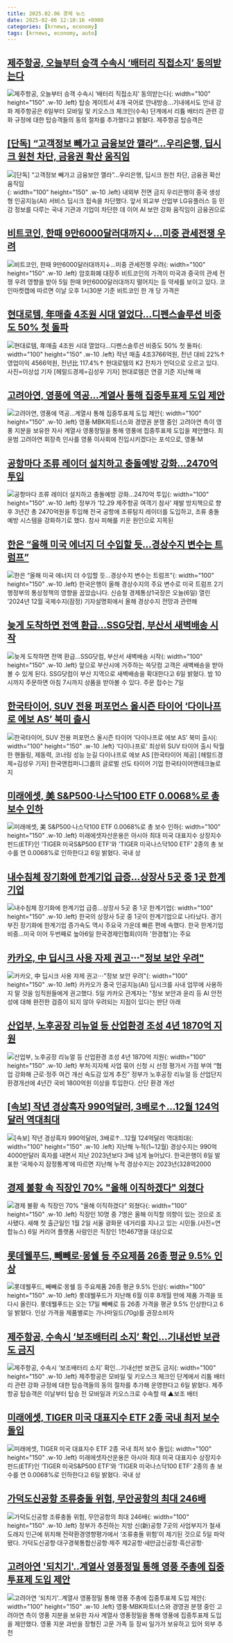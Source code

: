 ```yaml
---
title: 2025.02.06 경제 뉴스
date: 2025-02-06 12:10:16 +0900
categories: [krnews, economy]
tags: [krnews, economy, auto]
---
```

## [제주항공, 오늘부터 승객 수속시 ‘배터리 직접소지’ 동의받는다](https://n.news.naver.com/mnews/article/021/0002688208)

![제주항공, 오늘부터 승객 수속시 ‘배터리 직접소지’ 동의받는다](https://mimgnews.pstatic.net/image/origin/021/2025/02/06/2688208.jpg?type=nf220_150){: width="100" height="150" .w-10 .left}
탑승 게이트서 4개 국어로 안내방송…기내에서도 안내 강화 제주항공은 6일부터 모바일 및 키오스크 체크인(수속) 단계에서 리튬 배터리 관련 강화 규정에 대한 탑승객들의 동의 절차를 추가했다고 밝혔다. 제주항공 탑승객은

## [[단독] “고객정보 빼가고 금융보안 깰라”...우리은행, 딥시크 원천 차단, 금융권 확산 움직임](https://n.news.naver.com/mnews/article/009/0005439145)

![[단독] “고객정보 빼가고 금융보안 깰라”...우리은행, 딥시크 원천 차단, 금융권 확산 움직임](https://mimgnews.pstatic.net/image/origin/009/2025/02/06/5439145.jpg?type=nf220_150){: width="100" height="150" .w-10 .left}
내외부 전면 금지 우리은행이 중국 생성형 인공지능(AI) 서비스 딥시크 접속을 차단했다. 앞서 외교부 산업부 LG유플러스 등 민감 정보를 다루는 국내 기관과 기업이 차단한 데 이어 AI 보안 강화 움직임이 금융권으로

## [비트코인, 한때 9만6000달러대까지↓…미중 관세전쟁 우려](https://n.news.naver.com/mnews/article/003/0013048769)

![비트코인, 한때 9만6000달러대까지↓…미중 관세전쟁 우려](https://mimgnews.pstatic.net/image/origin/003/2025/02/05/13048769.jpg?type=nf220_150){: width="100" height="150" .w-10 .left}
암호화폐 대장주 비트코인의 가격이 미국과 중국의 관세 전쟁 우려 영향을 받아 5일 한때 9만6000달러대까지 떨어지는 등 약세를 보이고 있다. 코인마켓캡에 따르면 이날 오후 1시30분 기준 비트코인 한 개 당 가격은

## [현대로템, 年매출 4조원 시대 열었다…디펜스솔루션 비중도 50% 첫 돌파](https://n.news.naver.com/mnews/article/016/0002424737)

![현대로템, 年매출 4조원 시대 열었다…디펜스솔루션 비중도 50% 첫 돌파](https://mimgnews.pstatic.net/image/origin/016/2025/02/06/2424737.jpg?type=nf220_150){: width="100" height="150" .w-10 .left}
작년 매출 4조3766억원, 전년 대비 22%↑ 영업이익 4566억원, 전년比 117.4%↑ 현대로템의 K2 전차가 언덕으로 오르고 있다. 사진=이상섭 기자 [헤럴드경제=김성우 기자] 현대로템은 연결 기준 지난해 매

## [고려아연, 영풍에 역공…계열사 통해 집중투표제 도입 제안](https://n.news.naver.com/mnews/article/081/0003515739)

![고려아연, 영풍에 역공…계열사 통해 집중투표제 도입 제안](https://mimgnews.pstatic.net/image/origin/081/2025/02/05/3515739.jpg?type=nf220_150){: width="100" height="150" .w-10 .left}
영풍·MBK파트너스와 경영권 분쟁 중인 고려아연 측이 영풍 지분을 보유한 자사 계열사 영풍정밀을 통해 영풍에 집중투표제 도입을 제안했다. 최윤범 고려아연 회장측 인사를 영풍 이사회에 진입시키겠다는 포석으로, 영풍·M

## [공항마다 조류 레이더 설치하고 충돌예방 강화…2470억 투입](https://n.news.naver.com/mnews/article/018/0005937548)

![공항마다 조류 레이더 설치하고 충돌예방 강화…2470억 투입](https://mimgnews.pstatic.net/image/origin/018/2025/02/06/5937548.jpg?type=nf220_150){: width="100" height="150" .w-10 .left}
정부가 ‘12.29 제주항공 여객기 참사’ 재발 방지책으로 향후 3년간 총 2470억원을 투입해 전국 공항에 조류탐지 레이더를 도입하고, 조류 충돌 예방 시스템을 강화하기로 했다. 참사 피해를 키운 원인으로 지목된

## [한은 “올해 미국 에너지 더 수입할 듯…경상수지 변수는 트럼프”](https://n.news.naver.com/mnews/article/056/0011887586)

![한은 “올해 미국 에너지 더 수입할 듯…경상수지 변수는 트럼프”](https://mimgnews.pstatic.net/image/origin/056/2025/02/06/11887586.jpg?type=nf220_150){: width="100" height="150" .w-10 .left}
한국은행이 올해 경상수지의 주요 변수로 미국 트럼프 2기 행정부의 통상정책의 영향을 꼽았습니다. 신승철 경제통상1국장은 오늘(6일) 열린 ‘2024년 12월 국제수지(잠정) 기자설명회에서 올해 경상수지 전망과 관련해

## [늦게 도착하면 전액 환급…SSG닷컴, 부산서 새벽배송 시작](https://n.news.naver.com/mnews/article/092/0002362104)

![늦게 도착하면 전액 환급…SSG닷컴, 부산서 새벽배송 시작](https://mimgnews.pstatic.net/image/origin/092/2025/02/06/2362104.jpg?type=nf220_150){: width="100" height="150" .w-10 .left}
앞으로 부산시에 거주하는 쓱닷컴 고객은 새벽배송을 받아볼 수 있게 된다. SSG닷컴이 부산 지역으로 새벽배송을 확대한다고 6일 밝혔다. 밤 10시까지 주문하면 아침 7시까지 상품을 받아볼 수 있다. 주문 접수는 7일

## [한국타이어, SUV 전용 퍼포먼스 올시즌 타이어 ‘다이나프로 에보 AS’ 북미 출시](https://n.news.naver.com/mnews/article/016/0002424763)

![한국타이어, SUV 전용 퍼포먼스 올시즌 타이어 ‘다이나프로 에보 AS’ 북미 출시](https://mimgnews.pstatic.net/image/origin/016/2025/02/06/2424763.jpg?type=nf220_150){: width="100" height="150" .w-10 .left}
‘다이나프로’ 최상위 SUV 타이어 출시 탁월한 핸들링, 제동력, 코너링 성능 눈길 다이나프로 에보 AS [한국타이어 제공] [헤럴드경제=김성우 기자] 한국앤컴퍼니그룹의 글로벌 선도 타이어 기업 한국타이어앤테크놀로지

## [미래에셋, 美 S&P500·나스닥100 ETF 0.0068%로 총 보수 인하](https://n.news.naver.com/mnews/article/003/0013049841)

![미래에셋, 美 S&P500·나스닥100 ETF 0.0068%로 총 보수 인하](https://mimgnews.pstatic.net/image/origin/003/2025/02/06/13049841.jpg?type=nf220_150){: width="100" height="150" .w-10 .left}
미래에셋자산운용은 아시아 최대 미국 대표지수 상장지수펀드(ETF)인 'TIGER 미국S&P500 ETF'와 'TIGER 미국나스닥100 ETF' 2종의 총 보수를 연 0.0068%로 인하한다고 6일 밝혔다. 국내 상

## [내수침체 장기화에 한계기업 급증…상장사 5곳 중 1곳 한계기업](https://n.news.naver.com/mnews/article/079/0003988603)

![내수침체 장기화에 한계기업 급증…상장사 5곳 중 1곳 한계기업](https://mimgnews.pstatic.net/image/origin/079/2025/02/06/3988603.jpg?type=nf220_150){: width="100" height="150" .w-10 .left}
한국의 상장사 5곳 중 1곳이 한계기업으로 나타났다. 경기부진 장기화에 한계기업 증가속도 역시 주요국 가운데 빠른 편에 속했다. 한국 한계기업 비중…미국 이어 두번째로 높아6일 한국경제인협회(이하 '한경협')는 주요

## [카카오, 中 딥시크 사용 자제 권고⋯"정보 보안 우려"](https://n.news.naver.com/mnews/article/031/0000906095)

![카카오, 中 딥시크 사용 자제 권고⋯"정보 보안 우려"](https://mimgnews.pstatic.net/image/origin/031/2025/02/05/906095.jpg?type=nf220_150){: width="100" height="150" .w-10 .left}
카카오가 중국 인공지능(AI) 딥시크를 사내 업무에 사용하지 말 것을 임직원들에게 권고했다. 5일 카카오 관계자는 "정보 보안과 윤리 등 AI 안전성에 대해 완전한 검증이 되지 않아 우려되는 지점이 있다는 판단 아래

## [산업부, 노후공장 리뉴얼 등 산업환경 조성 4년 1870억 지원](https://n.news.naver.com/mnews/article/629/0000362112)

![산업부, 노후공장 리뉴얼 등 산업환경 조성 4년 1870억 지원](https://mimgnews.pstatic.net/image/origin/629/2025/02/06/362112.jpg?type=nf220_150){: width="100" height="150" .w-10 .left}
부처·지자체 사업 묶어 신청 시 선정 평가서 가점 부여 “협업 강화해 근로·정주 여건 개선 속도감 있게 추진” 정부가 노후공장 리뉴얼 등 산업단지 환경개선에 4년간 국비 1800억원 이상을 투입한다. 산단 환경 개선

## [[속보] 작년 경상흑자 990억달러, 3배로↑…12월 124억달러 역대최대](https://n.news.naver.com/mnews/article/009/0005439124)

![[속보] 작년 경상흑자 990억달러, 3배로↑…12월 124억달러 역대최대](https://mimgnews.pstatic.net/image/origin/009/2025/02/06/5439124.jpg?type=nf220_150){: width="100" height="150" .w-10 .left}
지난해 누적(1~12월) 경상수지는 990억4000만달러 흑자를 내면서 지난 2023년보다 3배 넘게 늘어났다. 한국은행이 6일 발표한 ‘국제수지 잠정통계’에 따르면 지난해 누적 경상수지는 2023년(328억2000

## [경제 불황 속 직장인 70% "올해 이직하겠다" 외쳤다](https://n.news.naver.com/mnews/article/018/0005937610)

![경제 불황 속 직장인 70% "올해 이직하겠다" 외쳤다](https://mimgnews.pstatic.net/image/origin/018/2025/02/06/5937610.jpg?type=nf220_150){: width="100" height="150" .w-10 .left}
직장인 10명 중 7명은 올해 이직할 의향이 있는 것으로 조사됐다. 새해 첫 출근일인 1월 2일 서울 광화문 네거리를 지나고 있는 시민들.(사진=연합뉴스) 6일 커리어 플랫폼 사람인은 직장인 1천467명을 대상으로

## [롯데웰푸드, 빼빼로·몽쉘 등 주요제품 26종 평균 9.5% 인상](https://n.news.naver.com/mnews/article/082/0001310511)

![롯데웰푸드, 빼빼로·몽쉘 등 주요제품 26종 평균 9.5% 인상](https://mimgnews.pstatic.net/image/origin/082/2025/02/06/1310511.jpg?type=nf220_150){: width="100" height="150" .w-10 .left}
롯데웰푸드가 지난해 6월 이후 8개월 만에 제품 가격을 또다시 올린다. 롯데웰푸드는 오는 17일 빼빼로 등 26종 가격을 평균 9.5% 인상한다고 6일 밝혔다. 인상 가격을 제품별로는 가나마일드(70g)를 권장소비자

## [제주항공, 수속시 ‘보조배터리 소지’ 확인...기내선반 보관도 금지](https://n.news.naver.com/mnews/article/119/0002920335)

![제주항공, 수속시 ‘보조배터리 소지’ 확인...기내선반 보관도 금지](https://mimgnews.pstatic.net/image/origin/119/2025/02/06/2920335.jpg?type=nf220_150){: width="100" height="150" .w-10 .left}
제주항공은 모바일 및 키오스크 체크인 단계에서 리튬 배터리 관련 강화 규정에 대한 탑승객들의 동의 절차를 추가해 운영한다고 6일 밝혔다. 제주항공 탑승객은 이날부터 탑승 전 모바일과 키오스크로 수속할 때 ▲보조 배터

## [미래에셋, TIGER 미국 대표지수 ETF 2종 국내 최저 보수 돌입](https://n.news.naver.com/mnews/article/243/0000072280)

![미래에셋, TIGER 미국 대표지수 ETF 2종 국내 최저 보수 돌입](https://mimgnews.pstatic.net/image/origin/243/2025/02/06/72280.jpg?type=nf220_150){: width="100" height="150" .w-10 .left}
미래에셋자산운용은 아시아 최대 미국 대표지수 상장지수펀드(ETF)인 ‘TIGER 미국S&P500 ETF’와 ‘TIGER 미국나스닥100 ETF’ 2종의 총 보수를 연 0.0068%로 인하한다고 6일 밝혔다. 국내 상

## [가덕도신공항 조류충돌 위험, 무안공항의 최대 246배](https://n.news.naver.com/mnews/article/005/0001755624)

![가덕도신공항 조류충돌 위험, 무안공항의 최대 246배](https://mimgnews.pstatic.net/image/origin/005/2025/02/06/1755624.jpg?type=nf220_150){: width="100" height="150" .w-10 .left}
정부가 추진하는 지방 신(新)공항 7곳의 사업부지가 철새 도래지 인근에 위치해 전략환경영향평가에서 ‘조류충돌 위험’이 제기된 것으로 5일 파악됐다. 가덕도신공항·대구경북통합신공항·제주 제2공항·새만금신공항·흑산공항·

## [고려아연 '되치기'..계열사 영풍정밀 통해 영풍 주총에 집중투표제 도입 제안](https://n.news.naver.com/mnews/article/082/0001310382)

![고려아연 '되치기'..계열사 영풍정밀 통해 영풍 주총에 집중투표제 도입 제안](https://mimgnews.pstatic.net/image/origin/082/2025/02/05/1310382.jpg?type=nf220_150){: width="100" height="150" .w-10 .left}
영풍·MBK파트너스와 경영권 분쟁 중인 고려아연 측이 영풍 지분을 보유한 자사 계열사 영풍정밀을 통해 영풍에 집중투표제 도입을 제안했다. 영풍 지분 과반을 장형진 고문 가족 등 장씨 일가가 보유하고 있어 외부 추천

